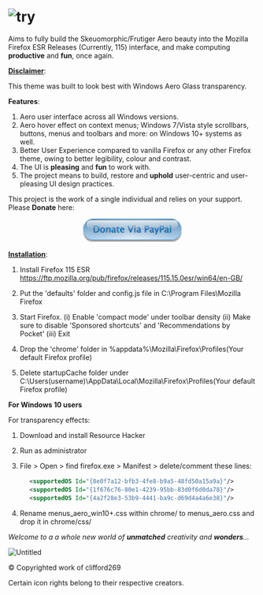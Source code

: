 # ![try](https://github.com/user-attachments/assets/e48c969d-b9a1-4daf-a237-232daefb08be)

Aims to fully build the Skeuomorphic/Frutiger Aero beauty into the Mozilla Firefox ESR Releases (Currently, 115) interface, and make computing **productive** and **fun**, once again.

<ins>**Disclaimer**</ins>: 

 This theme was built to look best with Windows Aero Glass transparency.

**Features**:

1. Aero user interface across all Windows versions.
2. Aero hover effect on context menus; Windows 7/Vista style scrollbars, buttons, menus and toolbars and more: on Windows 10+ systems as well.
3. Better User Experience compared to vanilla Firefox or any other Firefox theme, owing to better legibility, colour and contrast.
4. The UI is **pleasing** and **fun** to work with.
5. The project means to build, restore and **uphold** user-centric and user-pleasing UI design practices.

This project is the work of a single individual and relies on your support. Please **Donate** here: <p align="center">
                                                                                  <a href="https://www.paypal.com/paypalme/clifford269"><img src="https://github.com/clifford269/FrutigerFX/blob/main/donate_button.png?raw=true" alt="Description" width="200"/>
                                             </p>
                                              </a>

       
<ins>**Installation**</ins>:

1. Install Firefox 115 ESR https://ftp.mozilla.org/pub/firefox/releases/115.15.0esr/win64/en-GB/

2. Put the 'defaults' folder and config.js file in C:\Program Files\Mozilla Firefox

3. Start Firefox. 
  (i) Enable 'compact mode' under toolbar density
  (ii) Make sure to disable 'Sponsored shortcuts' and 'Recommendations by Pocket'
  (iii) Exit

4. Drop the 'chrome' folder in %appdata%\Mozilla\Firefox\Profiles\(Your default Firefox profile)

5. Delete startupCache folder under C:\Users\(username)\AppData\Local\Mozilla\Firefox\Profiles\(Your default Firefox profile)

**For Windows 10 users**

For transparency effects:
1. Download and install Resource Hacker

2. Run as administrator

3. File > Open > find firefox.exe > Manifest > delete/comment these lines:
```xml
      <supportedOS Id="{8e0f7a12-bfb3-4fe8-b9a5-48fd50a15a9a}"/>
      <supportedOS Id="{1f676c76-80e1-4239-95bb-83d0f6d0da78}"/>
      <supportedOS Id="{4a2f28e3-53b9-4441-ba9c-d69d4a4a6e38}"/>
```
4. Rename menus_aero_win10+.css within chrome/ to menus_aero.css and drop it in chrome/css/
   
_Welcome to a a whole new world of **unmatched** creativity and **wonders**..._

![Untitled](https://github.com/user-attachments/assets/5e7831fc-0853-4b71-8674-62a5f345aa5d)

© Copyrighted work of clifford269

Certain icon rights belong to their respective creators. 
